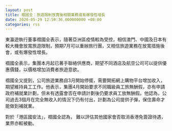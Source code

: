 ```yaml
---
layout: post
title: 禤國全：旅遊限制放寬後相關業務或有爆發性增長
date: 2020-05-29 12:59:36.000000000 +08:00
categories: rss
---
```


東瀛遊執行董事禤國全表示，隨著亞洲區疫情較為受控，相信澳門、中國及日本有較大機會放寬旅遊限制，預期7月可以重辦旅行團，又相信旅遊業務在放寬措施後會，或有爆發性增長。

禤國全表示，集團本月起已著手聯絡供應商，期望不同酒店及航空公司可以提供優惠價錢，以價格增加消費者旅遊意欲。

禤國全又提到，公司旅遊業務自3月開始停擺，需要開拓網上購物平台增加收入，期望維持員工工作。他表示，集團4月開始要求不同職級員工旅無酬假，亦有申請政府補就業計劃，但未有透露會否在申請計劃後仍要求員工放無酬假。他認為，公司過去3個月在完全無收入的情況下仍有付出，計劃為公司提供子彈，保住壽命才能做到補就業。

對於「港區國安法」，禤國全認為， 難以評估其他國家會否取消香港免簽證待遇，業界亦較被動。
